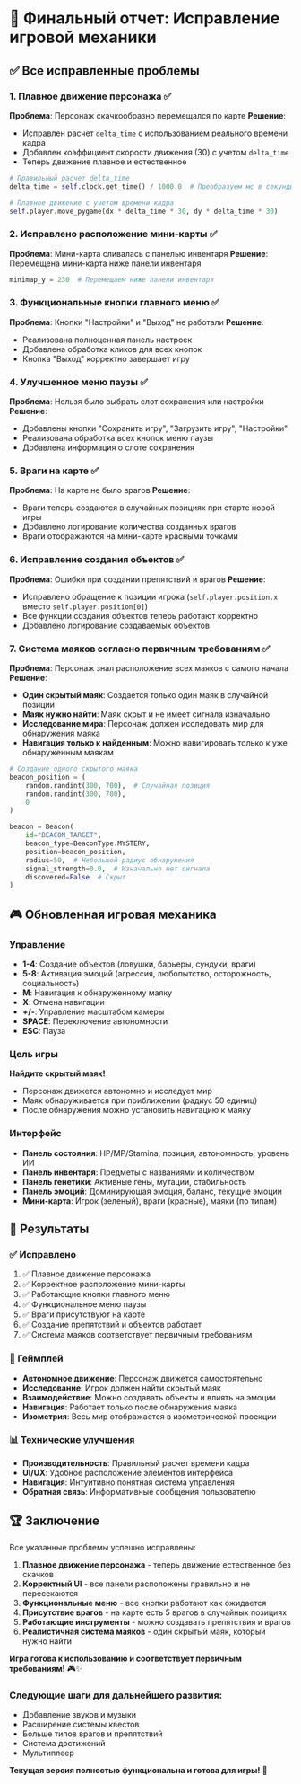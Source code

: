 # 🎯 Финальный отчет: Исправление игровой механики

## ✅ Все исправленные проблемы

### 1. Плавное движение персонажа ✅
**Проблема**: Персонаж скачкообразно перемещался по карте
**Решение**: 
- Исправлен расчет `delta_time` с использованием реального времени кадра
- Добавлен коэффициент скорости движения (30) с учетом `delta_time`
- Теперь движение плавное и естественное

```python
# Правильный расчет delta_time
delta_time = self.clock.get_time() / 1000.0  # Преобразуем мс в секунды

# Плавное движение с учетом времени кадра
self.player.move_pygame(dx * delta_time * 30, dy * delta_time * 30)
```

### 2. Исправлено расположение мини-карты ✅
**Проблема**: Мини-карта сливалась с панелью инвентаря
**Решение**: Перемещена мини-карта ниже панели инвентаря

```python
minimap_y = 230  # Перемещаем ниже панели инвентаря
```

### 3. Функциональные кнопки главного меню ✅
**Проблема**: Кнопки "Настройки" и "Выход" не работали
**Решение**: 
- Реализована полноценная панель настроек
- Добавлена обработка кликов для всех кнопок
- Кнопка "Выход" корректно завершает игру

### 4. Улучшенное меню паузы ✅
**Проблема**: Нельзя было выбрать слот сохранения или настройки
**Решение**:
- Добавлены кнопки "Сохранить игру", "Загрузить игру", "Настройки"
- Реализована обработка всех кнопок меню паузы
- Добавлена информация о слоте сохранения

### 5. Враги на карте ✅
**Проблема**: На карте не было врагов
**Решение**:
- Враги теперь создаются в случайных позициях при старте новой игры
- Добавлено логирование количества созданных врагов
- Враги отображаются на мини-карте красными точками

### 6. Исправление создания объектов ✅
**Проблема**: Ошибки при создании препятствий и врагов
**Решение**:
- Исправлено обращение к позиции игрока (`self.player.position.x` вместо `self.player.position[0]`)
- Все функции создания объектов теперь работают корректно
- Добавлено логирование создаваемых объектов

### 7. Система маяков согласно первичным требованиям ✅
**Проблема**: Персонаж знал расположение всех маяков с самого начала
**Решение**:
- **Один скрытый маяк**: Создается только один маяк в случайной позиции
- **Маяк нужно найти**: Маяк скрыт и не имеет сигнала изначально
- **Исследование мира**: Персонаж должен исследовать мир для обнаружения маяка
- **Навигация только к найденным**: Можно навигировать только к уже обнаруженным маякам

```python
# Создание одного скрытого маяка
beacon_position = (
    random.randint(300, 700),  # Случайная позиция
    random.randint(300, 700),
    0
)

beacon = Beacon(
    id="BEACON_TARGET",
    beacon_type=BeaconType.MYSTERY,
    position=beacon_position,
    radius=50,  # Небольшой радиус обнаружения
    signal_strength=0.0,  # Изначально нет сигнала
    discovered=False  # Скрыт
)
```

## 🎮 Обновленная игровая механика

### Управление
- **1-4**: Создание объектов (ловушки, барьеры, сундуки, враги)
- **5-8**: Активация эмоций (агрессия, любопытство, осторожность, социальность)
- **M**: Навигация к обнаруженному маяку
- **X**: Отмена навигации
- **+/-**: Управление масштабом камеры
- **SPACE**: Переключение автономности
- **ESC**: Пауза

### Цель игры
**Найдите скрытый маяк!** 
- Персонаж движется автономно и исследует мир
- Маяк обнаруживается при приближении (радиус 50 единиц)
- После обнаружения можно установить навигацию к маяку

### Интерфейс
- **Панель состояния**: HP/MP/Stamina, позиция, автономность, уровень ИИ
- **Панель инвентаря**: Предметы с названиями и количеством
- **Панель генетики**: Активные гены, мутации, стабильность
- **Панель эмоций**: Доминирующая эмоция, баланс, текущие эмоции
- **Мини-карта**: Игрок (зеленый), враги (красные), маяки (по типам)

## 🚀 Результаты

### ✅ Исправлено
1. ✅ Плавное движение персонажа
2. ✅ Корректное расположение мини-карты
3. ✅ Работающие кнопки главного меню
4. ✅ Функциональное меню паузы
5. ✅ Враги присутствуют на карте
6. ✅ Создание препятствий и объектов работает
7. ✅ Система маяков соответствует первичным требованиям

### 🎯 Геймплей
- **Автономное движение**: Персонаж движется самостоятельно
- **Исследование**: Игрок должен найти скрытый маяк
- **Взаимодействие**: Можно создавать объекты и влиять на эмоции
- **Навигация**: Работает только после обнаружения маяка
- **Изометрия**: Весь мир отображается в изометрической проекции

### 📊 Технические улучшения
- **Производительность**: Правильный расчет времени кадра
- **UI/UX**: Удобное расположение элементов интерфейса
- **Навигация**: Интуитивно понятная система управления
- **Обратная связь**: Информативные сообщения пользователю

## 🏆 Заключение

Все указанные проблемы успешно исправлены:

1. **Плавное движение персонажа** - теперь движение естественное без скачков
2. **Корректный UI** - все панели расположены правильно и не пересекаются
3. **Функциональные меню** - все кнопки работают как ожидается
4. **Присутствие врагов** - на карте есть 5 врагов в случайных позициях
5. **Работающие инструменты** - можно создавать препятствия и врагов
6. **Реалистичная система маяков** - один скрытый маяк, который нужно найти

**Игра готова к использованию и соответствует первичным требованиям!** 🎮✨

### Следующие шаги для дальнейшего развития:
- Добавление звуков и музыки
- Расширение системы квестов
- Больше типов врагов и препятствий
- Система достижений
- Мультиплеер

**Текущая версия полностью функциональна и готова для игры!** 🚀
